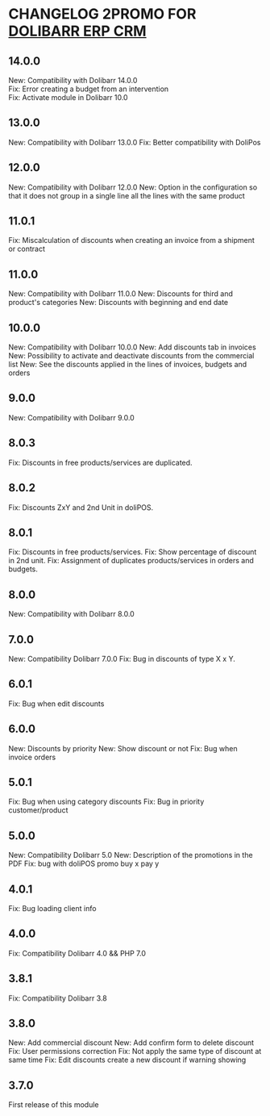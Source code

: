 # CHANGELOG 2PROMO FOR <a href="https://www.dolibarr.org">DOLIBARR ERP CRM</a>

## 14.0.0
New: Compatibility with Dolibarr 14.0.0<br/>
Fix: Error creating a budget from an intervention<br/>
Fix: Activate module in Dolibarr 10.0

## 13.0.0
New: Compatibility with Dolibarr 13.0.0
Fix: Better compatibility with DoliPos

## 12.0.0
New: Compatibility with Dolibarr 12.0.0
New: Option in the configuration so that it does not group in a single line all the lines with the same product

## 11.0.1
Fix: Miscalculation of discounts when creating an invoice from a shipment or contract

## 11.0.0
New: Compatibility with Dolibarr 11.0.0
New: Discounts for third and product's categories
New: Discounts with beginning and end date

## 10.0.0
New: Compatibility with Dolibarr 10.0.0
New: Add discounts tab in invoices
New: Possibility to activate and deactivate discounts from the commercial list
New: See the discounts applied in the lines of invoices, budgets and orders

## 9.0.0
New: Compatibility with Dolibarr 9.0.0

## 8.0.3
Fix: Discounts in free products/services are duplicated.

## 8.0.2
Fix: Discounts ZxY and 2nd Unit in doliPOS.

## 8.0.1
Fix: Discounts in free products/services.
Fix: Show percentage of discount in 2nd unit.
Fix: Assignment of duplicates products/services in orders and budgets.

## 8.0.0
New: Compatibility with Dolibarr 8.0.0

## 7.0.0
New: Compatibility Dolibarr 7.0.0
Fix: Bug in discounts of type X x Y.

## 6.0.1
Fix: Bug when edit discounts

## 6.0.0
New: Discounts by priority
New: Show discount or not
Fix: Bug when invoice orders

## 5.0.1
Fix: Bug when using category discounts
Fix: Bug in priority customer/product

## 5.0.0
New: Compatibility Dolibarr 5.0
New: Description of the promotions in the PDF
Fix: bug with doliPOS promo buy x pay y

## 4.0.1
Fix: Bug loading client info

## 4.0.0
Fix: Compatibility Dolibarr 4.0 && PHP 7.0

## 3.8.1
Fix: Compatibility Dolibarr 3.8

## 3.8.0
New: Add commercial discount
New: Add confirm form to delete discount
Fix: User permissions correction
Fix: Not apply the same type of discount at same time
Fix: Edit discounts create a new discount if warning showing

## 3.7.0
First release of this module
